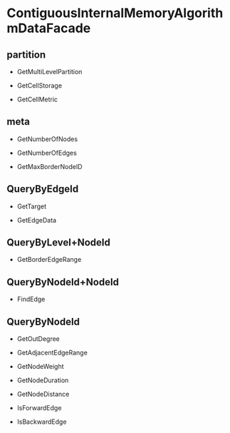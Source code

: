 # ContiguousInternalMemoryAlgorithmDataFacade<MLD>


## partition

- GetMultiLevelPartition

- GetCellStorage

- GetCellMetric

## meta

- GetNumberOfNodes

- GetNumberOfEdges

- GetMaxBorderNodeID

## QueryByEdgeId

- GetTarget

- GetEdgeData

## QueryByLevel+NodeId

- GetBorderEdgeRange

## QueryByNodeId+NodeId

- FindEdge

## QueryByNodeId

- GetOutDegree

- GetAdjacentEdgeRange

- GetNodeWeight

- GetNodeDuration

- GetNodeDistance

- IsForwardEdge

- IsBackwardEdge

